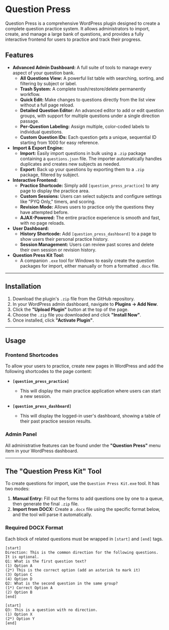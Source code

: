 # Question Press

Question Press is a comprehensive WordPress plugin designed to create a complete question practice system. It allows administrators to import, create, and manage a large bank of questions, and provides a fully interactive frontend for users to practice and track their progress.

## Features

- **Advanced Admin Dashboard:** A full suite of tools to manage every aspect of your question bank.
  - **All Questions View:** A powerful list table with searching, sorting, and filtering by subject or label.
  - **Trash System:** A complete trash/restore/delete permanently workflow.
  - **Quick Edit:** Make changes to questions directly from the list view without a full page reload.
  - **Detailed Question Editor:** An advanced editor to add or edit question groups, with support for multiple questions under a single direction passage.
  - **Per-Question Labeling:** Assign multiple, color-coded labels to individual questions.
  - **Custom Question IDs:** Each question gets a unique, sequential ID starting from 1000 for easy reference.
- **Import & Export Engine:**
  - **Import:** Easily import questions in bulk using a `.zip` package containing a `questions.json` file. The importer automatically handles duplicates and creates new subjects as needed.
  - **Export:** Back up your questions by exporting them to a `.zip` package, filtered by subject.
- **Interactive Frontend:**
  - **Practice Shortcode:** Simply add `[question_press_practice]` to any page to display the practice area.
  - **Custom Sessions:** Users can select subjects and configure settings like "PYQ Only," timers, and scoring.
  - **Revision Mode:** Allows users to practice only the questions they have attempted before.
  - **AJAX-Powered:** The entire practice experience is smooth and fast, with no page reloads.
- **User Dashboard:**
  - **History Shortcode:** Add `[question_press_dashboard]` to a page to show users their personal practice history.
  - **Session Management:** Users can review past scores and delete their own session or revision history.
- **Question Press Kit Tool:**
  - A companion `.exe` tool for Windows to easily create the question packages for import, either manually or from a formatted `.docx` file.

---

## Installation

1.  Download the plugin's `.zip` file from the GitHub repository.
2.  In your WordPress admin dashboard, navigate to **Plugins -> Add New**.
3.  Click the **"Upload Plugin"** button at the top of the page.
4.  Choose the `.zip` file you downloaded and click **"Install Now"**.
5.  Once installed, click **"Activate Plugin"**.

---

## Usage

### Frontend Shortcodes

To allow your users to practice, create new pages in WordPress and add the following shortcodes to the page content:

-   **`[question_press_practice]`**
    -   This will display the main practice application where users can start a new session.

-   **`[question_press_dashboard]`**
    -   This will display the logged-in user's dashboard, showing a table of their past practice session results.

### Admin Panel

All administrative features can be found under the **"Question Press"** menu item in your WordPress dashboard.

---

## The "Question Press Kit" Tool

To create questions for import, use the `Question Press Kit.exe` tool. It has two modes:

1.  **Manual Entry:** Fill out the forms to add questions one by one to a queue, then generate the final `.zip` file.
2.  **Import from DOCX:** Create a `.docx` file using the specific format below, and the tool will parse it automatically.

### Required DOCX Format

Each block of related questions must be wrapped in `[start]` and `[end]` tags.

```
[start]
Direction: This is the common direction for the following questions. It is optional.
Q1: What is the first question text?
(1) Option A
(2*) This is the correct option (add an asterisk to mark it)
(3) Option C
(4) Option D
Q2: What is the second question in the same group?
(1*) Correct Option A
(2) Option B
[end]

[start]
Q3: This is a question with no direction.
(1) Option X
(2*) Option Y
[end]
```